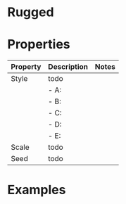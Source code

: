 # Rugged


# Properties


| Property | Description | Notes | 
| -------- | ----------- | ----- |
| Style | todo | |
| | - A: <desc> | |
| | - B: <desc> | |
| | - C: <desc> | |
| | - D: <desc> | |
| | - E: <desc> | |
| Scale | todo | |
| Seed | todo | |




# Examples
